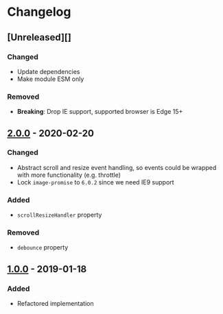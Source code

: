 # Changelog

## [Unreleased][]

### Changed

-   Update dependencies
-   Make module ESM only

### Removed

-   **Breaking**: Drop IE support, supported browser is Edge 15+

## [2.0.0][] - 2020-02-20

### Changed

-   Abstract scroll and resize event handling, so events could be wrapped with
    more functionality (e.g. throttle)
-   Lock `image-promise` to `6.0.2` since we need IE9 support

### Added

-   `scrollResizeHandler` property

### Removed

-   `debounce` property

## [1.0.0][] - 2019-01-18

### Added

-   Refactored implementation

<!-- prettier-ignore-start -->

[1.0.0]: https://github.com/niksy/delay-image/tree/v1.0.0
[2.0.0]: https://github.com/niksy/delay-image/tree/v2.0.0

<!-- prettier-ignore-end -->
